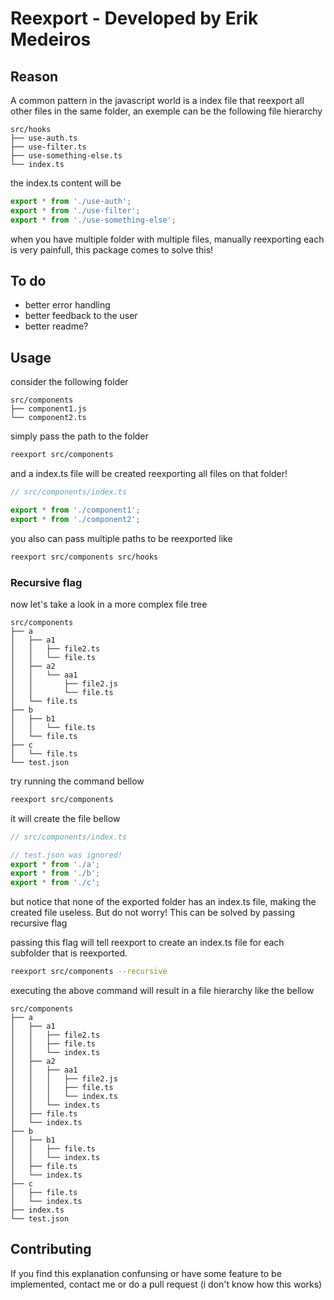 # Reexport - Developed by Erik Medeiros

## Reason

A common pattern in the javascript world is a index file that reexport all other files in the same folder, an exemple can be the following file hierarchy

```
src/hooks
├── use-auth.ts
├── use-filter.ts
├── use-something-else.ts
└── index.ts
```

the index.ts content will be

```typescript
export * from './use-auth';
export * from './use-filter';
export * from './use-something-else';
```

when you have multiple folder with multiple files, manually reexporting each is very painfull, this package comes to solve this!

## To do

- better error handling
- better feedback to the user
- better readme?

## Usage

consider the following folder

```
src/components
├── component1.js
└── component2.ts
```

simply pass the path to the folder

```bash
reexport src/components
```

and a index.ts file will be created reexporting all files on that folder!

```typescript
// src/components/index.ts

export * from './component1';
export * from './component2';
```

you also can pass multiple paths to be reexported like

```bash
reexport src/components src/hooks
```

### Recursive flag

now let's take a look in a more complex file tree

```
src/components
├── a
│   ├── a1
│   │   ├── file2.ts
│   │   └── file.ts
│   ├── a2
│   │   └── aa1
│   │       ├── file2.js
│   │       └── file.ts
│   └── file.ts
├── b
│   ├── b1
│   │   └── file.ts
│   └── file.ts
├── c
│   └── file.ts
└── test.json
```

try running the command bellow

```bash
reexport src/components
```

it will create the file bellow

```typescript
// src/components/index.ts

// test.json was ignored!
export * from './a';
export * from './b';
export * from './c';
```

but notice that none of the exported folder has an index.ts file, making the created file useless. But do not worry! This can be solved by passing recursive flag

passing this flag will tell reexport to create an index.ts file for each subfolder that is reexported.

```bash
reexport src/components --recursive
```

executing the above command will result in a file hierarchy like the bellow

```
src/components
├── a
│   ├── a1
│   │   ├── file2.ts
│   │   ├── file.ts
│   │   └── index.ts
│   ├── a2
│   │   ├── aa1
│   │   │   ├── file2.js
│   │   │   ├── file.ts
│   │   │   └── index.ts
│   │   └── index.ts
│   ├── file.ts
│   └── index.ts
├── b
│   ├── b1
│   │   ├── file.ts
│   │   └── index.ts
│   ├── file.ts
│   └── index.ts
├── c
│   ├── file.ts
│   └── index.ts
├── index.ts
└── test.json
```

## Contributing

If you find this explanation confunsing or have some feature to be implemented, contact me or do a pull request (i don't know how this works)
